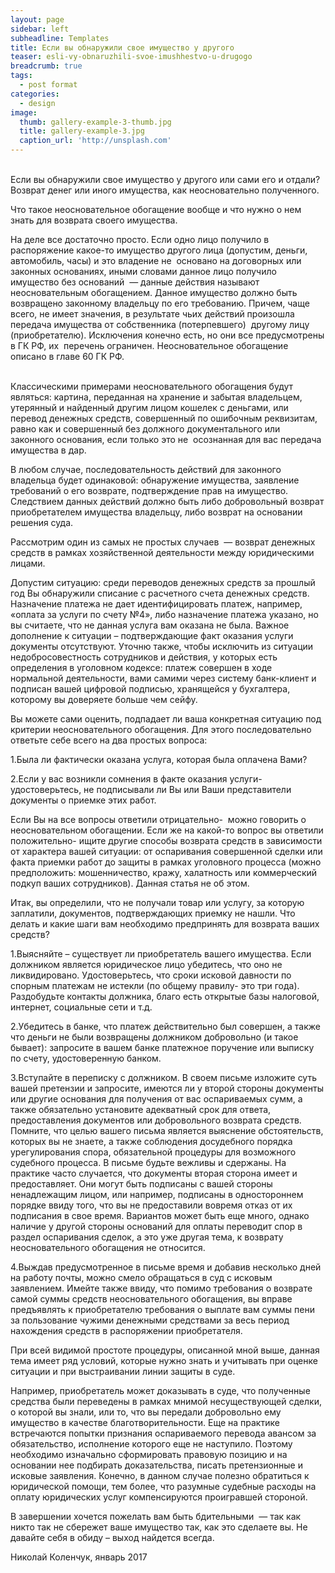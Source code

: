 ```yaml
---
layout: page
sidebar: left
subheadline: Templates
title: Если вы обнаружили свое имущество у другого
teaser: esli-vy-obnaruzhili-svoe-imushhestvo-u-drugogo
breadcrumb: true
tags:
  - post format
categories:
  - design
image:
  thumb: gallery-example-3-thumb.jpg
  title: gallery-example-3.jpg
  caption_url: 'http://unsplash.com'
---
```


<br>Если вы обнаружили свое имущество у другого или сами его и отдали? Возврат денег или иного имущества, как неосновательно полученного.

Что такое неосновательное обогащение вообще и что нужно о нем знать для возврата своего имущества.

На деле все достаточно просто. Если одно лицо получило в распоряжение какое-то имущество другого лица (допустим, деньги, автомобиль, часы) и это владение не  основано на договорных или законных основаниях, иными словами данное лицо получило имущество без оснований  — данные действия называют неосновательным обогащением. Данное имущество должно быть возвращено законному владельцу по его требованию. Причем, чаще всего, не имеет значения, в результате чьих действий произошла передача имущества от собственника (потерпевшего)  другому лицу (приобретателю). Исключения конечно есть, но они все предусмотрены в ГК РФ, их  перечень ограничен. Неосновательное обогащение описано в главе 60 ГК РФ.

<br>Классическими примерами неосновательного обогащения будут являться: картина, переданная на хранение и забытая владельцем, утерянный и найденный другим лицом кошелек с деньгами, или перевод денежных средств, совершенный по ошибочным реквизитам, равно как и совершенный без должного документального или законного основания, если только это не  осознанная для вас передача имущества в дар.

В любом случае, последовательность действий для законного владельца будет одинаковой: обнаружение имущества, заявление требований о его возврате, подтверждение прав на имущество. Следствием данных действий должно быть либо добровольный возврат приобретателем имущества владельцу, либо возврат на основании решения суда.

Рассмотрим один из самых не простых случаев  — возврат денежных средств в рамках хозяйственной деятельности между юридическими лицами.

Допустим ситуацию: среди переводов денежных средств за прошлый год Вы обнаружили списание с расчетного счета денежных средств. Назначение платежа не дает идентифицировать платеж, например, «оплата за услуги по счету №4», либо назначение платежа указано, но вы считаете, что не данная услуга вам оказана не была. Важное дополнение к ситуации – подтверждающие факт оказания услуги документы отсутствуют. Уточню также, чтобы исключить из ситуации недобросовестность сотрудников и действия, у которых есть определения в уголовном кодексе: платеж совершен в ходе нормальной деятельности, вами самими через систему банк-клиент и подписан вашей цифровой подписью, хранящейся у бухгалтера, которому вы доверяете больше чем сейфу.

Вы можете сами оценить, подпадает ли ваша конкретная ситуацию под критерии неосновательного обогащения. Для этого последовательно ответьте себе всего на два простых вопроса:

1.Была ли фактически оказана услуга, которая была оплачена Вами?

2.Если у вас возникли сомнения в факте оказания услуги- удостоверьтесь, не подписывали ли Вы или Ваши представители документы о приемке этих работ.

Если Вы на все вопросы ответили отрицательно-  можно говорить о неосновательном обогащении. Если же на какой-то вопрос вы ответили положительно- ищите другие способы возврата средств в зависимости от характера вашей ситуации: от оспаривания совершенной сделки или факта приемки работ до защиты в рамках уголовного процесса (можно предположить: мошенничество, кражу, халатность или коммерческий подкуп ваших сотрудников). Данная статья не об этом.

Итак, вы определили, что не получали товар или услугу, за которую заплатили, документов, подтверждающих приемку не нашли. Что делать и какие шаги вам необходимо предпринять для возврата ваших средств?

1.Выясняйте – существует ли приобретатель вашего имущества. Если должником является юридическое лицо убедитесь, что оно не ликвидировано. Удостоверьтесь, что сроки исковой давности по спорным платежам не истекли (по общему правилу- это три года). Раздобудьте контакты должника, благо есть открытые базы налоговой, интернет, социальные сети и т.д.

2.Убедитесь в банке, что платеж действительно был совершен, а также что деньги не были возвращены должником добровольно (и такое бывает): запросите в вашем банке платежное поручение или выписку по счету, удостоверенную банком.

3.Вступайте в переписку с должником. В своем письме изложите суть вашей претензии и запросите, имеются ли у второй стороны документы или другие основания для получения от вас оспариваемых сумм, а также обязательно установите адекватный срок для ответа, предоставления документов или добровольного возврата средств. Помните, что целью вашего письма является выяснение обстоятельств, которых вы не знаете, а также соблюдения досудебного порядка урегулирования спора, обязательной процедуры для возможного судебного процесса. В письме будьте вежливы и сдержаны. На практике часто случается, что документы вторая сторона имеет и предоставляет. Они могут быть подписаны с вашей стороны ненадлежащим лицом, или например, подписаны в одностороннем порядке ввиду того, что вы не предоставили вовремя отказ от их подписания в свое время. Вариантов может быть еще много, однако наличие у другой стороны оснований для оплаты переводит спор в раздел оспаривания сделок, а это уже другая тема, к возврату неосновательного обогащения не относится.

4.Выждав предусмотренное в письме время и добавив несколько дней на работу почты, можно смело обращаться в суд с исковым заявлением. Имейте также ввиду, что помимо требования о возврате самой суммы средств неосновательного обогащения, вы вправе предъявлять к приобретателю требования о выплате вам суммы пени за пользование чужими денежными средствами за весь период нахождения средств в распоряжении приобретателя.

При всей видимой простоте процедуры, описанной мной выше, данная тема имеет ряд условий, которые нужно знать и учитывать при оценке ситуации и при выстраивании линии защиты в суде.

Например, приобретатель может доказывать в суде, что полученные средства были переведены в рамках мнимой несуществующей сделки, о которой вы знали, или то, что вы передали добровольно ему имущество в качестве благотворительности. Еще на практике встречаются попытки признания оспариваемого перевода авансом за обязательство, исполнение которого еще не наступило. Поэтому необходимо изначально сформировать правовую позицию и на основании нее подбирать доказательства, писать претензионные и исковые заявления. Конечно, в данном случае полезно обратиться к юридической помощи, тем более, что разумные судебные расходы на оплату юридических услуг компенсируются проигравшей стороной.

В завершении хочется пожелать вам быть бдительными  — так как никто так не сбережет ваше имущество так, как это сделаете вы. Не давайте себя в обиду – выход найдется всегда.

Николай Коленчук, январь 2017
<!--base32-dnqq4t8-base32-->